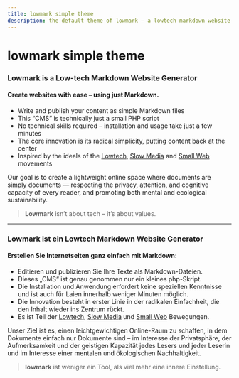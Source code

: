 ```yaml
---
title: lowmark simple theme
description: the default theme of lowmark – a lowtech markdown website generator
---
```

# lowmark simple theme

### Lowmark is a Low-tech Markdown Website Generator

#### Create websites with ease – using just Markdown.

- Write and publish your content as simple Markdown files
- This “CMS” is technically just a small PHP script
- No technical skills required – installation and usage take just a few minutes
- The core innovation is its radical simplicity, putting content back at the center
- Inspired by the ideals of the [Lowtech](https://solar.lowtechmagazine.com/), [Slow Media](https://www.slow-media.net/manifest) and [Small Web](https://smallweb.page/home) movements

Our goal is to create a lightweight online space where documents are simply documents — respecting the privacy, attention, and cognitive capacity of every reader, and promoting both mental and ecological sustainability.

> **Lowmark** isn’t about tech – it’s about values.

---

### Lowmark ist ein Lowtech Markdown Website Generator

#### Erstellen Sie Internetseiten ganz einfach mit Markdown:

- Editieren und publizieren Sie Ihre Texte als Markdown-Dateien.
- Dieses „CMS“ ist genau genommen nur ein kleines php-Skript.
- Die Installation und Anwendung erfordert keine speziellen Kenntnisse und ist auch für Laien innerhalb weniger Minuten möglich.
- Die Innovation besteht in erster Linie in der radikalen Einfachheit, die den Inhalt wieder ins Zentrum rückt.
- Es ist Teil der [Lowtech](https://solar.lowtechmagazine.com/), [Slow Media](https://www.slow-media.net/manifest) und [Small Web](https://smallweb.page/home) Bewegungen.

Unser Ziel ist es, einen leichtgewichtigen Online-Raum zu schaffen,  in dem Dokumente einfach nur Dokumente sind – im Interesse der  Privatsphäre, der Aufmerksamkeit und der geistigen Kapazität jedes  Lesers und jeder Leserin und im Interesse einer mentalen und  ökologischen Nachhaltigkeit.

> **lowmark** ist weniger ein Tool, als viel mehr eine innere Einstellung.
